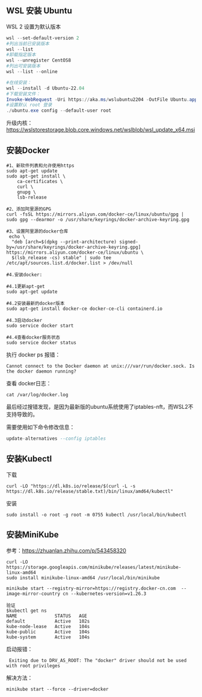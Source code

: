 ## WSL 安装 Ubuntu

WSL 2 设置为默认版本

```powershell
wsl --set-default-version 2
#列出当前已安装版本
wsl --list
#卸载指定版本
wsl --unregister CentOS8
#列出可安装版本
wsl --list --online

#在线安装：
wsl --install -d Ubuntu-22.04
#下载安装文件：
Invoke-WebRequest -Uri https://aka.ms/wslubuntu2204 -OutFile Ubuntu.appx -UseBasicParsing
#设置默认 root 登录
./ubuntu.exe config --default-user root
```

升级内核：https://wslstorestorage.blob.core.windows.net/wslblob/wsl_update_x64.msi

## 安装Docker

```shell
#1、新软件列表和允许使用https
sudo apt-get update
sudo apt-get install \
    ca-certificates \
    curl \
    gnupg \
    lsb-release

#2、添加阿里源的GPG
curl -fsSL https://mirrors.aliyun.com/docker-ce/linux/ubuntu/gpg | sudo gpg --dearmor -o /usr/share/keyrings/docker-archive-keyring.gpg

#3、设置阿里源的docker仓库
 echo \
  "deb [arch=$(dpkg --print-architecture) signed-by=/usr/share/keyrings/docker-archive-keyring.gpg] https://mirrors.aliyun.com/docker-ce/linux/ubuntu \
  $(lsb_release -cs) stable" | sudo tee /etc/apt/sources.list.d/docker.list > /dev/null

#4.安装docker:

#4.1更新apt-get
sudo apt-get update

#4.2安装最新的docker版本
sudo apt-get install docker-ce docker-ce-cli containerd.io

#4.3启动docker
sudo service docker start

#4.4查看docker服务状态
sudo service docker status
```

执行 docker ps 报错：

```
Cannot connect to the Docker daemon at unix:///var/run/docker.sock. Is the docker daemon running?
```

查看 docker日志：

```
cat /var/log/docker.log
```

最后经过搜错发现，是因为最新版的ubuntu系统使用了iptables-nft，而WSL2不支持导致的。

需要使用如下命令修改信息：

```haskell
update-alternatives --config iptables
```

## 安装Kubectl

下载

```shell
curl -LO "https://dl.k8s.io/release/$(curl -L -s https://dl.k8s.io/release/stable.txt)/bin/linux/amd64/kubectl"
```

安装

```
sudo install -o root -g root -m 0755 kubectl /usr/local/bin/kubectl
```

## 安装MiniKube

参考：https://zhuanlan.zhihu.com/p/543458320

```shell
curl -LO https://storage.googleapis.com/minikube/releases/latest/minikube-linux-amd64
sudo install minikube-linux-amd64 /usr/local/bin/minikube

minikube start --registry-mirror=https://registry.docker-cn.com  --image-mirror-country cn --kubernetes-version=v1.26.3

验证
$kubectl get ns
NAME              STATUS   AGE
default           Active   102s
kube-node-lease   Active   104s
kube-public       Active   104s
kube-system       Active   104s
```

启动报错：

```
 Exiting due to DRV_AS_ROOT: The "docker" driver should not be used with root privileges
```

解决方法：

```
minikube start --force --driver=docker
```

